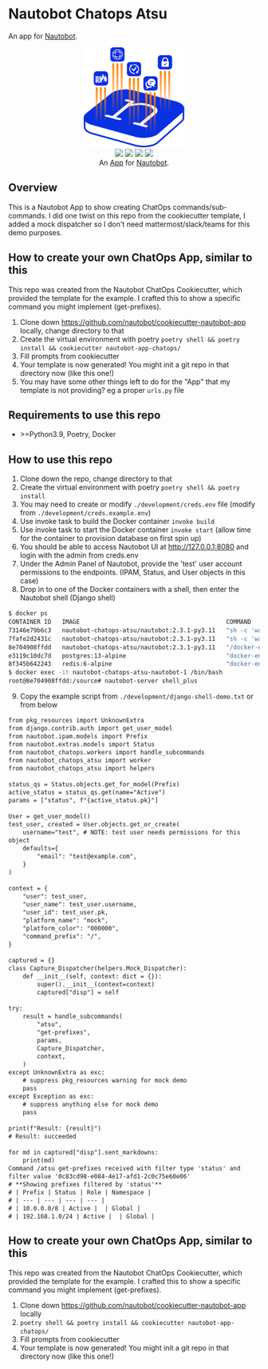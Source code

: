 # Nautobot Chatops Atsu

An app for [Nautobot](https://github.com/nautobot/nautobot).

<p align="center">
  <img src="https://raw.githubusercontent.com/meganerddev/nautobot-app-chatops-atsu/develop/docs/images/icon-nautobot-chatops-atsu.png" class="logo" height="200px">
  <br>
  <a href="https://github.com/meganerddev/nautobot-app-chatops-atsu/actions"><img src="https://github.com/meganerddev/nautobot-app-chatops-atsu/actions/workflows/ci.yml/badge.svg?branch=main"></a>
  <a href="https://github.com/meganerddev/nautobot-app-chatops-atsu/nautobot-app-chatops-atsu/docs/projects/nautobot-chatops-atsu/en/latest/"><img src="https://readthedocs.org/projects/nautobot-app-atsu/badge/"></a>
  <a href="https://pypi.org/project/nautobot-chatops-atsu/"><img src="https://img.shields.io/pypi/v/nautobot-chatops-atsu"></a>
  <a href="https://pypi.org/project/nautobot-chatops-atsu/"><img src="https://img.shields.io/pypi/dm/nautobot-chatops-atsu"></a>
  <br>
  An <a href="https://networktocode.com/nautobot-apps/">App</a> for <a href="https://nautobot.com/">Nautobot</a>.
</p>


## Overview
This is a Nautobot App to show creating ChatOps commands/sub-commands.
I did one twist on this repo from the cookiecutter template, I added a mock dispatcher so I don't need mattermost/slack/teams for this demo purposes.


## How to create your own ChatOps App, similar to this
This repo was created from the Nautobot ChatOps Cookiecutter, which provided the template for the example. I crafted this to show a specific command you might implement (get-prefixes).
1. Clone down https://github.com/nautobot/cookiecutter-nautobot-app locally, change directory to that
2. Create the virtual environment with poetry `poetry shell && poetry install && cookiecutter nautobot-app-chatops/`
3. Fill prompts from cookiecutter
4. Your template is now generated! You might init a git repo in that directory now (like this one!)
5. You may have some other things left to do for the "App" that my template is not providing? eg a proper `urls.py` file


## Requirements to use this repo
- \>\=Python3.9, Poetry, Docker


## How to use this repo
1. Clone down the repo, change directory to that
2. Create the virtual environment with poetry `poetry shell && poetry install`
3. You may need to create or modify `./development/creds.env` file (modify from `./development/creds.example.env`)
4. Use invoke task to build the Docker container `invoke build`
5. Use invoke task to start the Docker container `invoke start` (allow time for the container to provision database on first spin up)
6. You should be able to access Nautobot UI at http://127.0.0.1:8080 and login with the admin from creds.env
7. Under the Admin Panel of Nautobot, provide the 'test' user account permissions to the endpoints. (IPAM, Status, and User objects in this case)
8. Drop in to one of the Docker containers with a shell, then enter the Nautobot shell (Django shell)
```bash
$ docker ps
CONTAINER ID   IMAGE                                         COMMAND                  CREATED          STATUS                    PORTS                                       NAMES
73146e79b6c3   nautobot-chatops-atsu/nautobot:2.3.1-py3.11   "sh -c 'watchmedo au…"   29 minutes ago   Up 28 minutes (healthy)   8080/tcp                                    nautobot-chatops-atsu-worker-1
7fafe2d2431c   nautobot-chatops-atsu/nautobot:2.3.1-py3.11   "sh -c 'watchmedo au…"   29 minutes ago   Up 28 minutes             8080/tcp                                    nautobot-chatops-atsu-beat-1
8e704908ffdd   nautobot-chatops-atsu/nautobot:2.3.1-py3.11   "/docker-entrypoint.…"   29 minutes ago   Up 28 minutes (healthy)   0.0.0.0:8080->8080/tcp, :::8080->8080/tcp   nautobot-chatops-atsu-nautobot-1
e3119c10dc7d   postgres:13-alpine                            "docker-entrypoint.s…"   29 minutes ago   Up 29 minutes (healthy)   5432/tcp                                    nautobot-chatops-atsu-db-1
8f345b642243   redis:6-alpine                                "docker-entrypoint.s…"   29 minutes ago   Up 29 minutes             6379/tcp                                    nautobot-chatops-atsu-redis-1
$ docker exec -it nautobot-chatops-atsu-nautobot-1 /bin/bash
root@8e704908ffdd:/source# nautobot-server shell_plus
```
9. Copy the example script from `./development/django-shell-demo.txt` or from below
```python3
from pkg_resources import UnknownExtra
from django.contrib.auth import get_user_model
from nautobot.ipam.models import Prefix
from nautobot.extras.models import Status
from nautobot_chatops.workers import handle_subcommands
from nautobot_chatops_atsu import worker
from nautobot_chatops_atsu import helpers

status_qs = Status.objects.get_for_model(Prefix)
active_status = status_qs.get(name="Active")
params = ["status", f"{active_status.pk}"]

User = get_user_model()
test_user, created = User.objects.get_or_create(
    username="test", # NOTE: test user needs permissions for this object
    defaults={
        "email": "test@example.com",
    }
)

context = {
    "user": test_user,
    "user_name": test_user.username,
    "user_id": test_user.pk,
    "platform_name": "mock",
    "platform_color": "000000",
    "command_prefix": "/",
}

captured = {}
class Capture_Dispatcher(helpers.Mock_Dispatcher):
    def __init__(self, context: dict = {}):
        super().__init__(context=context)
        captured["disp"] = self

try:
    result = handle_subcommands(
        "atsu",
        "get-prefixes",
        params,
        Capture_Dispatcher,
        context,
    )
except UnknownExtra as exc:
    # suppress pkg_resources warning for mock demo
    pass
except Exception as exc:
    # suppress anything else for mock demo
    pass

print(f"Result: {result}")
# Result: succeeded

for md in captured["disp"].sent_markdowns:
    print(md)
Command /atsu get-prefixes received with filter type 'status' and filter value '0c83cd98-e084-4e17-afd1-2c0c75e60e06'
# **Showing prefixes filtered by 'status'**
# | Prefix | Status | Role | Namespace |
# | --- | --- | --- | --- |
# | 10.0.0.0/8 | Active |  | Global |
# | 192.168.1.0/24 | Active |  | Global |
```


## How to create your own ChatOps App, similar to this
This repo was created from the Nautobot ChatOps Cookiecutter, which provided the template for the example. I crafted this to show a specific command you might implement (get-prefixes).
1. Clone down https://github.com/nautobot/cookiecutter-nautobot-app locally
2. `poetry shell && poetry install && cookiecutter nautobot-app-chatops/`
3. Fill prompts from cookiecutter
4. Your template is now generated! You might init a git repo in that directory now (like this one!)

